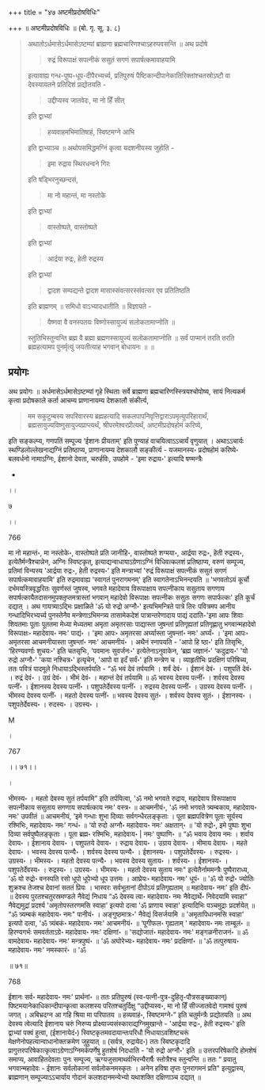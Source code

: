 +++
title = "४७ अष्टमीप्रदोषविधिः"

+++
॥ अष्टमीप्रदोषविधिः ॥ (बो. गृ. सू. ३. ८) 

> अथातोऽर्धमासेऽर्धमासेऽष्टम्यां ब्राह्मणा ब्रह्मचारिणश्चाऽहरुपवसन्ति ॥ अथ प्रदोषे 
>
>> रुद्रं विरूपाक्षं सपत्नीकं ससुतं सगणं सपार्षत्कमावाहयामि
>
> इत्यावाह्य गन्ध-पुष्प-धूप-दीपैरभ्यर्च्य, प्रतिपुरुषं पैष्टिकान्दीपानेकातिरिक्तांश्चतस्रोऽष्टौ वा देवस्यायतने प्रतिदिशं प्रद्योतयति - 
>
>> उद्दीप्यस्व जातवेदः, मा नो हिँ सीत्
>
> इति द्वाभ्यां 
>
>> हव्यवाहमभिमातिषाहं, स्विष्टमग्ने आभि
>
> इति द्वाभ्याञ्च ॥ अथोपसमिद्धमग्निं कृत्वा यदशनीयस्य जुहोति - 
>
>> इमा रुद्राय स्थिरधन्वने गिरः
>
> इति षड्भिरनुच्छन्दसं, 
>
>> मा नो महान्तं, मा नस्तोके
>
> इति द्वाभ्यां 
>
>> वास्तोष्पते, वास्तोष्पते 
>
> इति द्वाभ्यां 
>
>> आर्द्रया रुद्रः, हेती रुद्रस्य
>
> इति द्वाभ्यां 
>
>> द्वादश सम्पद्यन्ते द्वादश मासास्संवत्सरस्संवत्सर एव प्रतितिष्ठति
>
> इति ब्राह्मणम् ॥ समिधो वाऽभ्यादधातीति ॥ विज्ञायते - 
>
>> वैष्णवा वै वनस्पतयः विष्णोस्सायुज्यं सलोकतामाप्नोति ॥ 
>
> स्तुतिभिस्तुन्वन्ति ब्रह्म वै ब्रह्मा ब्रह्मणस्सायुज्यं सलोकतामाप्नोति ॥ सर्वं पाप्मानं तरति तरति ब्रह्महत्यामप पुनर्मृत्युं जयतीत्याह भगवान् बोधायनः ॥  ॥

## प्रयोगः

अथ प्रयोगः ॥ अर्धमासेऽर्धमासेऽष्टम्यां गृहे स्थिताः सर्वे ब्राह्मणा ब्रह्मचारिणस्स्त्रियश्चोपोष्य, सायं नित्यकर्म कृत्वा प्रदोषकाले कर्ता आचम्य प्राणानायम्य देशकालौ संकीर्त्य, 

> मम सकुटुम्बस्य सपरिवारस्य ब्रह्महत्यादि सकलपापनिवृत्तिद्वाराऽपमृत्युपरिहारार्थं, ब्रह्मसायुज्यविष्णुसायुज्यप्राप्त्यर्थं, श्रीपरमेश्वरप्रीत्यर्थं, अष्टमीप्रदोषहोमं करिष्ये, 

इति सङ्कल्प्य, गणपतिं सम्पूज्य ‘ईशानः प्रीयताम्' इति पुण्याहं वाचयित्वाऽऽचार्यं वृणुयात् । अथाऽऽचार्यः स्थण्डिलोल्लेखनाद्यग्निं प्रतिष्ठाप्य, प्राणानायम्य देशकालौ सङ्कीर्त्य - यजमानस्य॰ प्रदोषहोमं करिष्ये॰ बलवर्धनो नामाऽग्निः, ईशानो देवता, चरुर्हविः, उपहोमे - 'इमा रुद्राय॰' इत्यादि षण्मन्त्रैः

-

।।

७

।।

766

मा नो महान्तं॰, मा नस्तोके॰, वास्तोष्पते प्रति जानीहि॰, वास्तोष्पते शग्मया॰, आर्द्रया रुद्रः॰, हेती रुद्रस्य॰, इत्येतैर्मन्त्रैश्चान्नेन, अग्निः स्विष्टकृत्, इत्याद्यन्वाधायाऽग्रेणाऽग्निं विधिवत्कलशं प्रतिष्ठाप्य, वरुणं सम्पूज्य, प्रतिमां विन्यस्य 'आर्द्रया रुद्रः॰, हेती रुद्रस्य॰' इति मन्त्राभ्यां 'रुद्रं विरूपाक्षं सपत्नीकं ससुतं सगणं सपार्षत्कमावाहयामि' इति रुद्रमावाह्य 'स्वागतं पुनरागमनम्' इति स्वागतेनाऽभिनन्दयति ॥ 'भगवतोऽयं कूर्चो दर्भमयस्त्रिवृद्धरितः सुवर्णस्तं जुषस्व, भगवते महादेवाय विरूपाक्षाय सपत्नीकाय ससुताय सगणाय सपार्षत्कायैतदासनमुपक्लृप्तमत्रास्तां भगवान् महादेवो विरूपाक्षः सपत्नीकः ससुतः सगणः सपार्फत्कः' इति कूर्चं दद्यात् । अथ गायत्र्याऽद्भिः प्रक्षाळिते 'ॐ यो रुद्रो अग्नौ॰' इत्यभिमन्त्रिते पात्रे तिरः पवित्रमप आनीय गन्धादिभिरभ्यर्च्य 
पुनस्तेनैव मन्त्रेणाऽभिमन्त्र्य तासामेकदेशं पात्रान्तरेणादाय पाद्यं ददाति-'इमा आपः शिवाः शिवतमाः पूताः पूततमा मेध्या मेध्यतमा अमृता अमृतरसाः पाद्यास्ता जुषन्तां प्रतिगृह्यतां प्रतिगृह्णातु भगवान्महादेवो विरूपाक्षः॰ महादेवाय॰ नमः' पाद्यं॰ । 'इमा आपः॰ अमृतरसा अर्घ्यास्ता जुषन्तां॰ नमः' अर्घ्यं॰ । 'इमा आपः॰ अमृतरसा आचमनीयास्ता जुषन्तां॰ नमः' आचमनीयं॰ । अथैनं स्नापयति - 'आपो हि ष्ठा॰' इति तिसृभिः, ‘हिरण्यवर्णाः शुचयः॰' इति चतसृभिः, 'पवमानः 
सुवर्जनः॰' इत्येतेनाऽनुवाकेन, ‘ब्रह्म जज्ञानं॰' ‘कदुद्राय॰' 'यो रुद्रो अग्नौ॰' 'कया नश्चित्र॰' इत्यृचेन, 'आपो वा इदँ सर्वं॰' इति मन्त्रेण च । व्याहृतीभिः प्रदक्षिणं परिषिच्य, ततः पवित्रं पादमूले निधायाऽद्भिस्तर्पयति - “ॐ भवं देवं तर्पयामि । शर्वं देवं॰ । ईशानं देवं॰ । पशुपतिं देवं॰ । रुद्रं देवं॰ । उग्रं देवं॰ । भीमं देवं॰ । महान्तं देवं तर्पयामि ॥ ॐ भवस्य देवस्य पत्नीं॰ । शर्वस्य देवस्य पत्नीं॰ । ईशानस्य देवस्य पत्नीं॰ । पशुपतेर्देवस्य पत्नीं॰ । रुद्रस्य देवस्य पत्नीं॰ । उग्रस्य देवस्य पत्नीं॰ । भीमस्य देवस्य पत्नीं॰ । महतो देवस्य पत्नीं॰ ॥ भवस्य देवस्य सुतं॰ । शर्वस्य देवस्य सुतं॰ । ईशानस्य॰ । पशुपतेर्देवस्य॰ । रुदस्य॰ । उग्रस्य॰ ।

M

।

767

।। ७१।।

।

भीमस्य॰ । महतो देवस्य सुतं तर्पयामि” इति तर्पयित्वा, 'ॐ नमो भगवते रुद्राय, महादेवाय विरूपाक्षाय सपत्नीकाय ससुताय सगणाय सपार्षत्काय नमः' वस्त्र॰ ॥ आचमनीयं॰, 'ॐ नमो भगवते त्र्यम्बकाय, महादेवाय॰ नमः' उपवीतं ॥ आचमनीयं, 'इमे गन्धाः शुभा दिव्याः सर्वगन्धैरलङ्कृताः । पूता ब्रह्मपवित्रेण पूताः सूर्यस्य रश्मिभिः, महादेवाय॰ नमः' गन्धं॰ ॥ ‘यो रुदो अग्नौ॰ महादेवाय॰ नमः' अक्षतान्॰ ॥ 'यो रुद्रो॰, इमे पुष्पाः शुभा दिव्या सर्वपुष्पैलङ्कृताः । पूता ब्रह्म॰ रश्मिभिः, महादेवाय॰ | नमः' पुष्पाणि॰ ॥ “ॐ भवाय देवाय नमः । शर्वाय देवाय॰ । ईशानाय देवाय॰ । पशुपतये देवाय॰ । रुद्राय देवाय॰ । उग्राय देवाय॰ । भीमाय देवाय॰ । महते देवाय॰ । भवस्य देवस्य पत्न्यै॰ । शर्वस्य देवस्य पत्न्यै॰ । ईशानस्य॰ । पशुपतेर्देवस्य॰ । रुद्रस्य॰ । उग्रस्य॰ । भीमस्य॰ । महतो देवस्य पत्न्यै॰ । भवस्य देवस्य सुताय॰ । शर्वस्य॰ । ईशानस्य॰ । पशुपतेर्देवस्य॰ । रुद्रस्य॰ । उग्रस्य॰ । 
भीमस्य॰ । महतो देवस्य सुताय नमः" इत्येतैर्नाममन्त्रैः पुष्पैराराध्य, 'ॐ यो रुद्रो॰ वनस्पति रसो धूपो धूपेभ्यो धूप उत्तमः । आघ्रेयः॰ महादेवाय॰ नमः' धूपं॰ ॥ 'ॐ यो रुद्रो॰ ज्योतिः शुक्रश्च तेजश्च देवानां सततं प्रियः । भास्वरः सर्वभूतानां दीपोऽयं प्रतिगृह्यताम् ॥ महादेवाय॰ नमः' इति दीपं॰ ॥ देवस्य पुरतश्चतुरस्रमण्डले नैवेद्यं निधाय “ॐ देवस्य त्वा॰ महादेवाय॰ नमः नैवेद्यार्थे॰ निवेदयामि स्वाहा” नैवेद्यमुद्रां प्रदर्श्य 'अमृतोपस्तरणमसि स्वाहा' इत्यपो दत्वा 'ॐ प्राणाय स्वाहा' इत्यादिभिः पञ्चमुद्राः प्रदर्शयेत् ॥ “ॐ त्र्यम्बकं महादेवाय॰ नमः" पानीयं॰ । अङ्गुष्ठमात्रः॰' नैवेद्यं विसर्जयामि ॥ 'अमृतापिधानमसि स्वाहा' इत्यपो दत्वा, 'ॐ त्र्यंबकं॰ महादेवाय॰ नमः' आचमनीयं॰ ॥ ‘पूगीफल॰ गृह्यताम् ' महादेवाय॰ नमः ताम्बूलं॰ ॥ हिरण्यगर्भः समवर्तताऽग्रे॰ महादेवाय॰ नमः' दक्षिणां॰ ॥ 'सद्योजातं॰ महादेवाय॰ नमः' मङ्गळनीराजनं॰ ॥ ॐ वामदेवाय॰ महादेवाय॰ नमः' मन्त्रपुष्पं॰ ॥ 'ॐ अघोरेभ्यः॰ महादेवाय॰ नमः' प्रदक्षिणां॰ ॥ 'ॐ तत्पुरुषाय॰ महादेवाय॰ नमः' नमस्कारं॰ ॥ 'ॐ

॥ ७१॥

768

ईशानः सर्व॰ महादेवाय॰ नमः' प्रार्थनां॰ ॥ ततः प्रतिपुरुषं (स्व-पत्नी-पुत्र-दुहितृ-पौत्रसङ्ख्याकान्) पिष्टमयानेकाधिकान्दीपान्कृत्वा 
कलशस्य परितश्चतुर्दिक्षु “उद्दीप्यस्व॰, मा नो हिँ सीज्जातवेदो गामश्वं पुरुषं जगत् । अबिभ्रदग्न आ गहि श्रिया मा परिपातय ॥ 
हव्यवाहं॰, स्विष्टमग्ने॰” इति चतुर्मन्त्रैः प्रद्योतयति ॥ अथ देवस्य त्वेत्यादि ईशानाय चरुं निरुप्य प्रोक्ष्याज्यसंस्काराद्यग्निमुखान्ते - 'आर्द्रया रुद्रः॰, हेती रुद्रस्य॰' इति द्वाभ्यां पक्वं हुत्वा, (ईशानायेदं॰) स्विष्टकृतमवदायान्तःपरिधौ निधायाऽवशिष्टचरूं मेक्षणेनोपहत्यान्वाधानोक्तक्रमेण जुहुयात् ॥ (सर्वत्र, रुद्रायेद॰) ततः स्विष्टकृदादि प्रागुत्तरपरिषेकात्कृत्वाऽग्रेणाऽग्निमर्कपर्णेषु हुतशेषं निदधाति - 'यो रुद्रो अग्नौ॰' इति ॥ उत्तरपरिषेकादि होमशेषं समाप्य, आवाहितदेवताः पुनः सम्पूज्य, ऋग्यजुसामाथर्वभिरन्यैरार्षैः स्तोत्रैश्च स्तुन्वन्ति ॥ ततः “ प्रयातु भगवान्महादेवः - ईशानः सर्वलोकानां सर्वलोकनमस्कृतः । अनेन हविषा 
तृप्तः पुनरागमनं प्रति" इत्युद्वास्य, ब्राह्मणान् सम्पूज्याऽऽचार्याय गोदानं कलशदानमन्येभ्यो यथाशक्ति दक्षिणाञ्च दद्यात् ॥